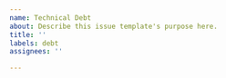 ```yaml
---
name: Technical Debt
about: Describe this issue template's purpose here.
title: ''
labels: debt
assignees: ''

---
```



